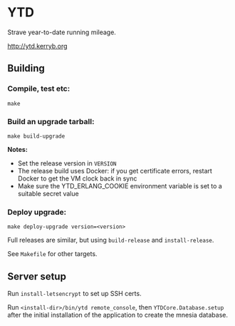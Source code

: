 # YTD

Strave year-to-date running mileage.

http://ytd.kerryb.org

## Building

### Compile, test etc:

    make

### Build an upgrade tarball:

    make build-upgrade

**Notes:**

  * Set the release version in `VERSION`
  * The release build uses Docker: if you get certificate errors, restart Docker to
    get the VM clock back in sync
  * Make sure the YTD_ERLANG_COOKIE environment variable is set to a suitable
    secret value

### Deploy upgrade:

    make deploy-upgrade version=<version>

Full releases are similar, but using `build-release` and `install-release`.

See `Makefile` for other targets.

## Server setup

Run `install-letsencrypt` to set up SSH certs.

Run `<install-dir>/bin/ytd remote_console`, then `YTDCore.Database.setup` after
the initial installation of the application to create the mnesia database.
